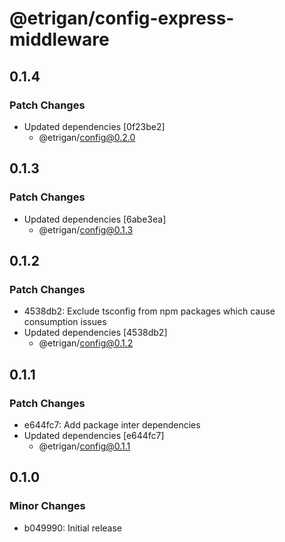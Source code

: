 # @etrigan/config-express-middleware

## 0.1.4

### Patch Changes

- Updated dependencies [0f23be2]
  - @etrigan/config@0.2.0

## 0.1.3

### Patch Changes

- Updated dependencies [6abe3ea]
  - @etrigan/config@0.1.3

## 0.1.2

### Patch Changes

- 4538db2: Exclude tsconfig from npm packages which cause consumption issues
- Updated dependencies [4538db2]
  - @etrigan/config@0.1.2

## 0.1.1

### Patch Changes

- e644fc7: Add package inter dependencies
- Updated dependencies [e644fc7]
  - @etrigan/config@0.1.1

## 0.1.0

### Minor Changes

- b049990: Initial release
